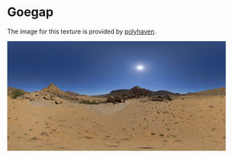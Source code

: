 # Goegap

The image for this texture is provided by [polyhaven](https://polyhaven.com/a/goegap).

![image info](./goegap.png)